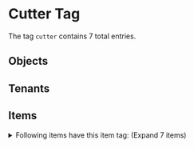 # Cutter Tag

The tag `cutter` contains 7 total entries.

## Objects

## Tenants

## Items

<details markdown="1"><summary>Following items have this item tag: (Expand 7 items)</summary>

- <img src="https://raw.githubusercontent.com/Ceterai/Enternia/main/items/active/alta/tools/cut/lumber_cutter/icon.png" alt="Alta Lumber Cutter icon" loading="lazy" width="auto" height="16px"/> [Alta Lumber Cutter](https://ceterai.github.io/MyEnternia/Wiki/AltaLumberCutter)
- <img src="https://raw.githubusercontent.com/Ceterai/Enternia/main/items/active/alta/tools/cut/composite_cutter/icon.png" alt="Composite Cutter icon" loading="lazy" width="auto" height="16px"/> [Composite Cutter](https://ceterai.github.io/MyEnternia/Wiki/CompositeCutter)
- <img src="https://raw.githubusercontent.com/Ceterai/Enternia/main/items/active/alta/tools/cut/ionic_cutter/icon_upg.png" alt="Enternia Cutter ★ icon" loading="lazy" width="auto" height="16px"/> [Enternia Cutter ★](https://ceterai.github.io/MyEnternia/Wiki/EnterniaCutter)
- <img src="https://raw.githubusercontent.com/Ceterai/Enternia/main/items/active/alta/tools/cut/erkut/icon.png" alt="Erkut R300 icon" loading="lazy" width="auto" height="16px"/> [Erkut R300](https://ceterai.github.io/MyEnternia/Wiki/ErkutR300)
- <img src="https://raw.githubusercontent.com/Ceterai/Enternia/main/items/active/alta/tools/cut/ionic_cutter/icon.png" alt="Ionic Cutter icon" loading="lazy" width="auto" height="16px"/> [Ionic Cutter](https://ceterai.github.io/MyEnternia/Wiki/IonicCutter)
- <img src="https://raw.githubusercontent.com/Ceterai/Enternia/main/items/active/alta/tools/cut/composite_cutter/icon_upg.png" alt="Reinforced Cutter ★ icon" loading="lazy" width="auto" height="16px"/> [Reinforced Cutter ★](https://ceterai.github.io/MyEnternia/Wiki/ReinforcedCutter)
- <img src="https://raw.githubusercontent.com/Ceterai/Enternia/main/items/active/alta/tools/cut/lumber_cutter/icon_upg.png" alt="Ultrafast Cutter ★ icon" loading="lazy" width="auto" height="16px"/> [Ultrafast Cutter ★](https://ceterai.github.io/MyEnternia/Wiki/UltrafastCutter)

</details>
